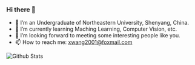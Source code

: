 ### Hi there 👋


- 🔭 I’m an Undergraduate of Northeastern University, Shenyang, China.
- 🌱 I’m currently learning Maching Learning, Computer Vision, etc.
- 👯 I’m looking forward to meeting some interesting people like you.
- 📫 How to reach me: xwang2001@foxmail.com

![Github Stats](https://github-readme-stats.vercel.app/api?username=NearlyHeadlessJack&show_icons=false)


